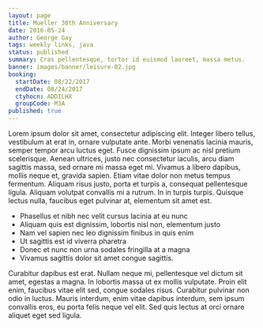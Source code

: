 ```yaml
---
layout: page
title: Mueller 30th Anniversary
date: 2016-05-24
author: George Gay
tags: weekly links, java
status: published
summary: Cras pellentesque, tortor id euismod laoreet, massa metus.
banner: images/banner/leisure-02.jpg
booking:
  startDate: 08/22/2017
  endDate: 08/24/2017
  ctyhocn: ADDILHX
  groupCode: M3A
published: true
---
```

Lorem ipsum dolor sit amet, consectetur adipiscing elit. Integer libero tellus, vestibulum at erat in, ornare vulputate ante. Morbi venenatis lacinia mauris, semper tempor arcu luctus eget. Fusce dignissim ipsum ac nisl pretium scelerisque. Aenean ultrices, justo nec consectetur iaculis, arcu diam sagittis massa, sed ornare mi massa eget mi. Vivamus a libero dapibus, mollis neque et, gravida sapien. Etiam vitae dolor non metus tempus fermentum. Aliquam risus justo, porta et turpis a, consequat pellentesque ligula. Aliquam volutpat convallis mi a rutrum. In in turpis turpis. Quisque lectus nulla, faucibus eget pulvinar at, elementum sit amet est.

* Phasellus et nibh nec velit cursus lacinia at eu nunc
* Aliquam quis est dignissim, lobortis nisl non, elementum justo
* Nam vel sapien nec leo dignissim finibus in quis enim
* Ut sagittis est id viverra pharetra
* Donec et nunc non urna sodales fringilla at a magna
* Vivamus sagittis dolor sit amet congue sagittis.

Curabitur dapibus est erat. Nullam neque mi, pellentesque vel dictum sit amet, egestas a magna. In lobortis massa ut ex mollis vulputate. Proin elit enim, faucibus vitae elit sed, congue sodales risus. Curabitur pulvinar non odio in luctus. Mauris interdum, enim vitae dapibus interdum, sem ipsum convallis eros, eu porta felis neque vel elit. Sed quis lectus at orci ornare aliquet eget sed ligula.
